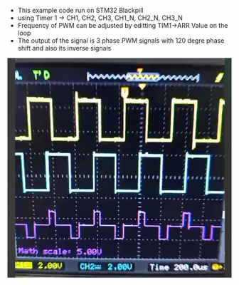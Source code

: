 - This example code run on STM32 Blackpill
- using Timer 1 -> CH1, CH2, CH3, CH1_N, CH2_N, CH3_N
- Frequency of PWM can be adjusted by editting TIM1->ARR Value on the loop
- The output of the signal is 3 phase PWM signals with 120 degre phase shift and also its inverse signals

![Output example](https://github.com/amripermana/Simple3phasePWM/blob/main/result.png)

   
